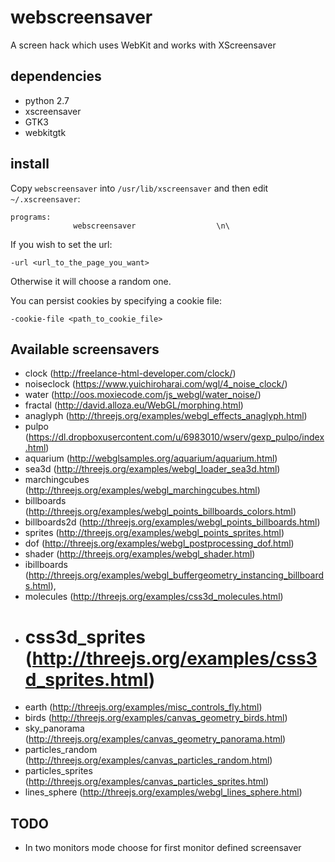 webscreensaver
==============

A screen hack which uses WebKit and works with XScreensaver

dependencies
------------

 * python 2.7
 * xscreensaver
 * GTK3
 * webkitgtk

install
-------

Copy `webscreensaver` into `/usr/lib/xscreensaver` and then edit `~/.xscreensaver`:

    programs:
                  webscreensaver                  \n\

If you wish to set the url:

    -url <url_to_the_page_you_want>

Otherwise it will choose a random one.

You can persist cookies by specifying a cookie file:

    -cookie-file <path_to_cookie_file>

Available screensavers
----------------------

 * clock (http://freelance-html-developer.com/clock/)
 * noiseclock (https://www.yuichiroharai.com/wgl/4_noise_clock/)
 * water (http://oos.moxiecode.com/js_webgl/water_noise/)
 * fractal (http://david.alloza.eu/WebGL/morphing.html)
 * anaglyph (http://threejs.org/examples/webgl_effects_anaglyph.html)
 * pulpo (https://dl.dropboxusercontent.com/u/6983010/wserv/gexp_pulpo/index.html)
 * aquarium (http://webglsamples.org/aquarium/aquarium.html)
 * sea3d (http://threejs.org/examples/webgl_loader_sea3d.html)
 * marchingcubes (http://threejs.org/examples/webgl_marchingcubes.html)
 * billboards (http://threejs.org/examples/webgl_points_billboards_colors.html)
 * billboards2d (http://threejs.org/examples/webgl_points_billboards.html)
 * sprites (http://threejs.org/examples/webgl_points_sprites.html)
 * dof (http://threejs.org/examples/webgl_postprocessing_dof.html)
 * shader (http://threejs.org/examples/webgl_shader.html)
 * ibillboards (http://threejs.org/examples/webgl_buffergeometry_instancing_billboards.html),
 * molecules (http://threejs.org/examples/css3d_molecules.html)
 * # css3d_sprites (http://threejs.org/examples/css3d_sprites.html)
 * earth (http://threejs.org/examples/misc_controls_fly.html)
 * birds (http://threejs.org/examples/canvas_geometry_birds.html)
 * sky_panorama (http://threejs.org/examples/canvas_geometry_panorama.html)
 * particles_random (http://threejs.org/examples/canvas_particles_random.html)
 * particles_sprites (http://threejs.org/examples/canvas_particles_sprites.html)
 * lines_sphere (http://threejs.org/examples/webgl_lines_sphere.html)

TODO
----

 * In two monitors mode choose for first monitor defined screensaver
